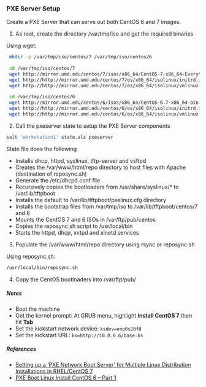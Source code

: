
### PXE Server Setup

Create a PXE Server that can serve out both CentOS 6 and 7 images.

1. As root, create the directory /var/tmp/iso and get the required binaries

Using wget:

 ```bash
  mkdir -p /var/tmp/iso/centos/7 /var/tmp/iso/centos/6
  
  cd /var/tmp/iso/centos/7
  wget http://mirror.umd.edu/centos/7/isos/x86_64/CentOS-7-x86_64-Everything-1511.iso
  wget http://http://mirror.umd.edu/centos/7/os/x86_64/isolinux/initrd.img
  wget http://http://mirror.umd.edu/centos/7/os/x86_64/isolinux/vmlinuz
  
  cd /var/tmp/iso/centos/6
  wget http://mirror.umd.edu/centos/6/isos/x86_64/CentOS-6.7-x86_64-bin-DVD1.iso
  wget http://http://mirror.umd.edu/centos/6/os/x86_64/isolinux/initrd.img
  wget http://http://mirror.umd.edu/centos/6/os/x86_64/isolinux/vmlinuz
  ```


2. Call the pxeserver state to setup the PXE Server components

 ```bash
 salt 'workstation1' state.sls pxeserver
 ```

 State file does the following
 - Installs dhcp, httpd, syslinux, tftp-server and vsftpd
 - Creates the /var/www/html/repo directory to host files with Apache (destination of reposync.sh)
 - Generate the /etc/dhcpd.conf file
 - Recursively copies the bootloaders from /usr/share/syslinux/* to /var/lib/tftpboot
 - Installs the default to /var/lib/tftpboot/pxelinux.cfg directory
 - Installs the bootstrap files from /var/tmp/iso to /var/lib/tftpboot/centos/7 and 6
 - Mounts the CentOS 7 and 6 ISOs in /var/ftp/pub/centos
 - Copies the reposync.sh script to /usr/local/bin
 - Starts the httpd, dhcp, xvtpd and xinetd services

3. Populate the /var/www/html/repo directory using rsync or reposync.sh  

Using reposync.sh: 
 ```bash
/usr/local/bin/reposync.sh
```

4. Copy the CentOS bootloaders into /var/ftp/pub/
##### Notes

- Boot the machine 
- Get the kernel prompt: At GRUB menu, highlight **Install CentOS 7** then hit **Tab**
- Set the kickstart network device: `ksdev=enp0s20f0`
- Set the kickstart URL: `ks=http://10.0.0.6/base.ks` 
 
##### References

- [Setting up a ‘PXE Network Boot Server’ for Multiple Linux Distribution Installations in RHEL/CentOS 7](http://www.tecmint.com/install-pxe-network-boot-server-in-centos-7/)
- [PXE Boot Linux Install CentOS 6 – Part 1](https://conradjonesit.wordpress.com/2013/07/07/pxe-boot-linux-install-centos-6/)

